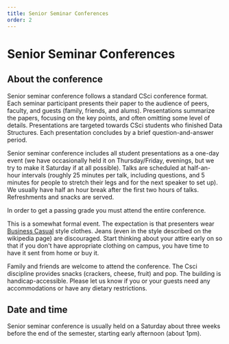 ```yaml
---
title: Senior Seminar Conferences
order: 2
---
```


# Senior Seminar Conferences

## About the conference

Senior seminar conference follows a standard CSci conference format. Each seminar participant presents their paper to the audience
of peers, faculty, and guests (family, friends, and alums). Presentations summarize the papers, focusing on the key points, 
and often omitting some level of details. Presentations are targeted towards CSci students who finished Data Structures. 
Each presentation concludes by a brief question-and-answer period.

Senior seminar conference includes all student presentations as a one-day event (we have occasionally held it on Thursday/Friday,
evenings, but we try to make it Saturday if at all possible). Talks are scheduled at half-an-hour intervals 
(roughly 25 minutes per talk, including questions, and 5 minutes for people to stretch their legs and for the next speaker 
to set up). We usually have half an hour break after the first two hours of talks. Refreshments and snacks are served.

In order to get a passing grade you must attend the entire conference.

This is a somewhat formal event. The expectation is that presenters wear [Business Casual](https://en.wikipedia.org/wiki/Business_casual) 
style clothes. Jeans (even in the style described on the wikipedia page) are discouraged. Start thinking about your attire early on so
that if you don't have appropriate clothing on campus, you have time to have it sent from home or buy it.

Family and friends are welcome to attend the conference. The Csci discipline provides snacks (crackers, cheese, fruit) and pop. 
The building is handicap-accessible. Please let us know if you or your guests need any accommodations or have any dietary 
restrictions.

## Date and time

Senior seminar conference is usually held on a Saturday about three weeks before the end of the semester, starting early afternoon (about 1pm). 

